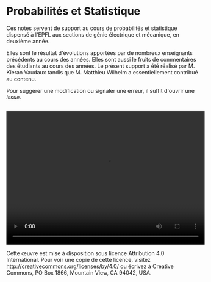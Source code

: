 # Probabilités et Statistique

Ces notes servent de support au cours de probabilités et statistique dispensé à l'EPFL aux sections de génie électrique et mécanique, en deuxième année.
 
Elles sont le résultat d'évolutions apportées par de nombreux enseignants précédents au cours des années. Elles sont aussi le fruits de commentaires des étudiants au cours des années.
Le présent support a été réalisé par M. Kieran Vaudaux tandis que M. Matthieu Wilhelm a essentiellement contribué au contenu.

Pour suggérer une modification ou signaler une erreur, il suffit d'ouvrir une _issue_.

 
 
 
```{tableofcontents}
```

<center>
<video width="520" height="350" controls>
  <source src="_static/vidéo/tuto.mp4" type="video/mp4">
</video>
</center>

Cette œuvre est mise à disposition sous licence Attribution 4.0 International. Pour voir une copie de cette licence, visitez http://creativecommons.org/licenses/by/4.0/ ou écrivez à Creative Commons, PO Box 1866, Mountain View, CA 94042, USA.

